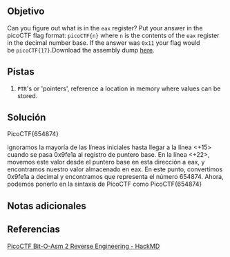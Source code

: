 ## Objetivo
Can you figure out what is in the `eax` register? Put your answer in the picoCTF flag format: `picoCTF{n}` where `n` is the contents of the `eax` register in the decimal number base. If the answer was `0x11` your flag would be `picoCTF{17}`.Download the assembly dump [here](https://artifacts.picoctf.net/c/510/disassembler-dump0_b.txt).
## Pistas
1. `PTR`'s or 'pointers', reference a location in memory where values can be stored.
## Solución
PicoCTF{654874}

ignoramos la mayoría de las líneas iniciales hasta llegar a la línea <+15> cuando se pasa 0x9fe1a al registro de puntero base. En la línea <+22>, movemos este valor desde el puntero base en esta dirección a eax, y encontramos nuestro valor almacenado en eax. En este punto, convertimos 0x9fe1a a decimal y encontramos que representa el número 654874. Ahora, podemos ponerlo en la sintaxis de PicoCTF como PicoCTF{654874}

## Notas adicionales

## Referencias
[PicoCTF Bit-O-Asm 2 Reverse Engineering - HackMD](https://hackmd.io/@cmonast/ryJLkBtHa)


